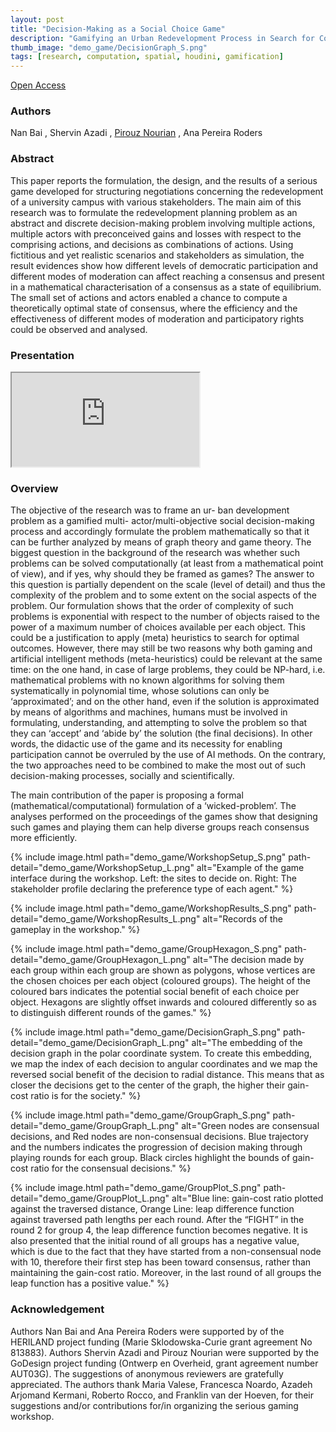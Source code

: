 ```yaml
---
layout: post
title: "Decision-Making as a Social Choice Game"
description: "Gamifying an Urban Redevelopment Process in Search for Consensus"
thumb_image: "demo_game/DecisionGraph_S.png"
tags: [research, computation, spatial, houdini, gamification]
---
```


[Open Access](https://www.researchgate.net/publication/344264255_Decision-Making_as_a_Social_Choice_Game_Gamifying_an_urban_redevelopment_process_in_search_for_consensus)

### Authors

Nan Bai , Shervin Azadi , [Pirouz Nourian](https://sites.google.com/site/pirouznourian/about-me?authuser=0) , Ana Pereira Roders

### Abstract

This paper reports the formulation, the design, and the results of a serious game developed for structuring negotiations concerning the redevelopment of a university campus with various stakeholders. The main aim of this research was to formulate the redevelopment planning problem as an abstract and discrete decision-making problem involving multiple actions, multiple actors with preconceived gains and losses with respect to the comprising actions, and decisions as combinations of actions. Using fictitious and yet realistic scenarios and stakeholders as simulation, the result evidences show how different levels of democratic participation and different modes of moderation can affect reaching a consensus and present in a mathematical characterisation of a consensus as a state of equilibrium. The small set of actions and actors enabled a chance to compute a theoretically optimal state of consensus, where the efficiency and the effectiveness of different modes of moderation and participatory rights could be observed and analysed.

### Presentation

<div class="embed-responsive embed-responsive-16by9">
  <iframe src="https://www.youtube.com/embed/EcZcjK7fj5E" allowfullscreen></iframe>
</div>

### Overview

The objective of the research was to frame an ur- ban development problem as a gamified multi- actor/multi-objective social decision-making process and accordingly formulate the problem mathematically so that it can be further analyzed by means of graph theory and game theory.
The biggest question in the background of the research was whether such problems can be solved computationally (at least from a mathematical point of view), and if yes, why should they be framed as games? The answer to this question is partially dependent on the scale (level of detail) and thus the complexity of the problem and to some extent on the social aspects of the problem. Our formulation shows that the order of complexity of such problems is exponential with respect to the number of objects raised to the power of a maximum number of choices available per each object. This could be a justification to apply (meta) heuristics to search for optimal outcomes. However, there may still be two reasons why both gaming and artificial intelligent methods (meta-heuristics) could be relevant at the same time: on the one hand, in case of large problems, they could be NP-hard, i.e. mathematical problems with no known algorithms for solving them systematically in polynomial time, whose solutions can only be ‘approximated’; and on the other hand, even if the solution is approximated by means of algorithms and machines, humans must be involved in formulating, understanding, and attempting to solve the problem so that they can ‘accept’ and ‘abide by’ the solution (the final decisions). In other words, the didactic use of the game and its necessity for enabling participation cannot be overruled by the use of AI methods. On the contrary, the two approaches need to be combined to make the most out of such decision-making processes, socially and scientifically.

The main contribution of the paper is proposing a formal (mathematical/computational) formulation of a ‘wicked-problem’. The analyses performed on the proceedings of the games show that designing such games and playing them can help diverse groups reach consensus more efficiently.

{% include image.html path="demo_game/WorkshopSetup_S.png"
                      path-detail="demo_game/WorkshopSetup_L.png"
                      alt="Example of the game interface during the workshop. Left: the sites to decide on. Right: The stakeholder profile declaring the preference type of each agent." %}

{% include image.html path="demo_game/WorkshopResults_S.png"
                      path-detail="demo_game/WorkshopResults_L.png"
                      alt="Records of the gameplay in the workshop." %}

{% include image.html path="demo_game/GroupHexagon_S.png"
                      path-detail="demo_game/GroupHexagon_L.png"
                      alt="The decision made by each group within each group are shown as polygons, whose vertices are the chosen choices per each object (coloured groups). The height of the coloured bars indicates the potential social benefit of each choice per object. Hexagons are slightly offset inwards and coloured differently so as to distinguish different rounds of the games." %}

{% include image.html path="demo_game/DecisionGraph_S.png"
                      path-detail="demo_game/DecisionGraph_L.png"
                      alt="The embedding of the decision graph in the polar coordinate system. To create this embedding, we map the index of each decision to angular coordinates and we map the reversed social benefit of the decision to radial distance. This means that as closer the decisions get to the center of the graph, the higher their gain-cost ratio is for the society." %}

{% include image.html path="demo_game/GroupGraph_S.png"
                      path-detail="demo_game/GroupGraph_L.png"
                      alt="Green nodes are consensual decisions, and Red nodes are non-consensual decisions. Blue trajectory and the numbers indicates the progression of decision making through playing rounds for each group. Black circles highlight the bounds of gain-cost ratio for the consensual decisions." %}

{% include image.html path="demo_game/GroupPlot_S.png"
                      path-detail="demo_game/GroupPlot_L.png"
                      alt="Blue line: gain-cost ratio plotted against the traversed distance, Orange Line: leap difference function against traversed path lengths per each round. After the “FIGHT” in the round 2 for group 4, the leap difference function becomes negative. It is also presented that the initial round of all groups has a negative value, which is due to the fact that they have started from a non-consensual node with 10, therefore their first step has been toward consensus, rather than maintaining the gain-cost ratio. Moreover, in the last round of all groups the leap function has a positive value." %}

### Acknowledgement

Authors Nan Bai and Ana Pereira Roders were supported by of the HERILAND project funding (Marie
Sklodowska-Curie grant agreement No 813883). Authors Shervin Azadi and Pirouz Nourian were supported by the GoDesign project funding (Ontwerp en Overheid, grant agreement number AUT03G).
The suggestions of anonymous reviewers are gratefully appreciated. The authors thank Maria Valese, Francesca Noardo, Azadeh Arjomand Kermani, Roberto Rocco, and Franklin van der Hoeven, for their suggestions and/or contributions for/in organizing the serious gaming workshop.
